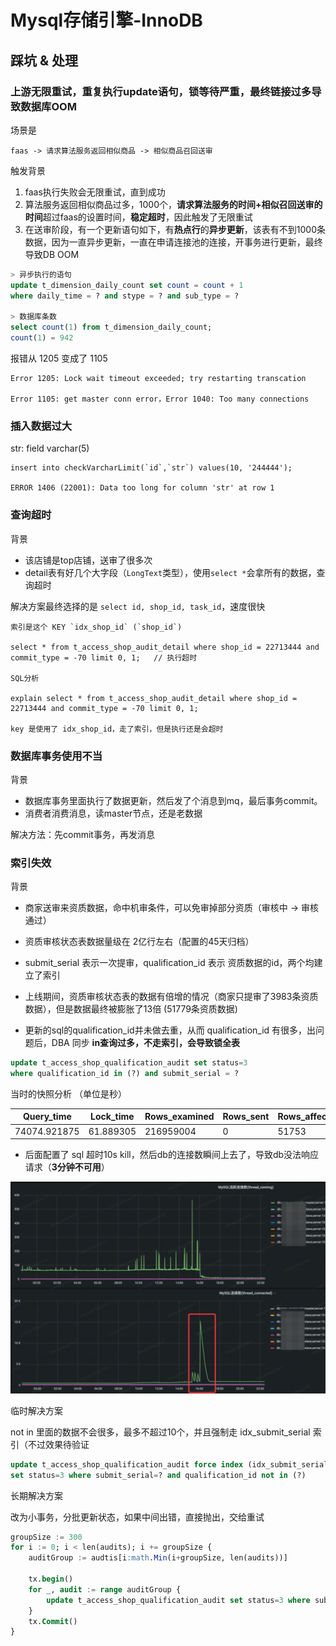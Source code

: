 # Mysql存储引擎-InnoDB


## 踩坑 & 处理

### 上游无限重试，重复执行update语句，锁等待严重，最终链接过多导致数据库OOM

场景是 
```
faas -> 请求算法服务返回相似商品 -> 相似商品召回送审
```
触发背景
1.  faas执行失败会无限重试，直到成功
2. 算法服务返回相似商品过多，1000个，<b>请求算法服务的时间+相似召回送审的时间</b>超过faas的设置时间，<b>稳定超时</b>，因此触发了无限重试
3. 在送审阶段，有一个更新语句如下，有<b>热点行</b>的<b>异步更新</b>，该表有不到1000条数据，因为一直异步更新，一直在申请连接池的连接，开事务进行更新，最终导致DB OOM

```sql
> 异步执行的语句
update t_dimension_daily_count set count = count + 1 
where daily_time = ? and stype = ? and sub_type = ?

> 数据库条数
select count(1) from t_dimension_daily_count;
count(1) = 942
```

报错从 1205 变成了 1105
```
Error 1205: Lock wait timeout exceeded; try restarting transcation

Error 1105: get master conn error，Error 1040: Too many connections
```

### 插入数据过大

str: field varchar(5)

```
insert into checkVarcharLimit(`id`,`str`) values(10, '244444');

ERROR 1406 (22001): Data too long for column 'str' at row 1
```

### 查询超时

背景

- 该店铺是top店铺，送审了很多次
- detail表有好几个大字段（`LongText`类型），使用`select *`会拿所有的数据，查询超时

解决方案最终选择的是 `select id, shop_id, task_id`，速度很快

```
索引是这个 KEY `idx_shop_id` (`shop_id`)

select * from t_access_shop_audit_detail where shop_id = 22713444 and commit_type = -70 limit 0, 1;   // 执行超时

SQL分析

explain select * from t_access_shop_audit_detail where shop_id = 22713444 and commit_type = -70 limit 0, 1;

key 是使用了 idx_shop_id，走了索引，但是执行还是会超时
```

### 数据库事务使用不当

背景

- 数据库事务里面执行了数据更新，然后发了个消息到mq，最后事务commit。
- 消费者消费消息，读master节点，还是老数据

解决方法：先commit事务，再发消息



### 索引失效

背景

- 商家送审来资质数据，命中机审条件，可以免审掉部分资质（审核中 -> 审核通过）
- 资质审核状态表数据量级在 2亿行左右（配置的45天归档）
- submit_serial 表示一次提审，qualification_id 表示 资质数据的id，两个均建立了索引

- 上线期间，资质审核状态表的数据有倍增的情况（商家只提审了3983条资质数据），但是数据最终被膨胀了13倍 (51779条资质数据)
- 更新的sql的qualification_id并未做去重，从而 qualification_id 有很多，出问题后，DBA 同步 <b>in查询过多，不走索引，会导致锁全表</b>


```sql
update t_access_shop_qualification_audit set status=3 
where qualification_id in (?) and submit_serial = ?
```

当时的快照分析 （单位是秒）

| Query_time | Lock_time | Rows_examined | Rows_sent | Rows_affected | Bytes_sent |
| ----  | ---- | ---- |  ----  | ---- | ---- |
| 74074.921875 | 61.889305 | 216959004 | 0 | 51753 | 67 | 

- 后面配置了 sql 超时10s kill，然后db的连接数瞬间上去了，导致db没法响应请求（<b>3分钟不可用</b>）

![db不可用](./db_not_avaliable_1.png)

临时解决方案

not in 里面的数据不会很多，最多不超过10个，并且强制走 idx_submit_serial 索引（不过效果待验证

```sql
update t_access_shop_qualification_audit force index (idx_submit_serial) 
set status=3 where submit_serial=? and qualification_id not in (?)
```

长期解决方案

改为小事务，分批更新状态，如果中间出错，直接抛出，交给重试

```sql 
groupSize := 300
for i := 0; i < len(audits); i += groupSize {
    auditGroup := audtis[i:math.Min(i+groupSize, len(audits))]

    tx.begin()
    for _, audit := range auditGroup {
        update t_access_shop_qualification_audit set status=3 where submit_serial=audit.SubmitSerial and qualification_id=audit.QualificationId
    }
    tx.Commit()
}
```